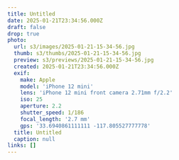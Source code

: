 ```yaml
---
title: Untitled
date: 2025-01-21T23:34:56.000Z
draft: false
drop: true
photo:
  url: s3/images/2025-01-21-15-34-56.jpg
  thumb: s3/thumbs/2025-01-21-15-34-56.jpg
  preview: s3/previews/2025-01-21-15-34-56.jpg
  created: 2025-01-21T23:34:56.000Z
  exif:
    make: Apple
    model: 'iPhone 12 mini'
    lens: 'iPhone 12 mini front camera 2.71mm f/2.2'
    iso: 25
    aperture: 2.2
    shutter_speed: 1/186
    focal_length: '2.7 mm'
    gps: '33.6940861111111 -117.805527777778'
  title: Untitled
  caption: null
links: []
---
```


